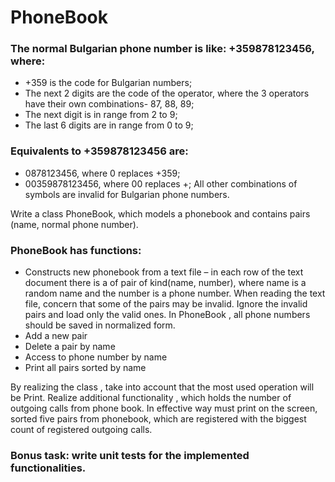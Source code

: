 # PhoneBook

### The normal Bulgarian phone number is like: +359878123456, where:
* +359 is the code for Bulgarian numbers;
* The next 2 digits are the code of the operator, where the 3 operators have their own
combinations- 87, 88, 89;
* The next digit is in range from 2 to 9;
* The last 6 digits are in range from 0 to 9;

### Equivalents to +359878123456 are:
* 0878123456, where 0 replaces +359;
* 00359878123456, where 00 replaces +;
All other combinations of symbols are invalid for Bulgarian phone numbers.

Write a class PhoneBook, which models a phonebook and contains pairs (name, normal phone
number).

### PhoneBook has functions:
* Constructs new phonebook from a text file – in each row of the text document there is a
of pair of kind(name, number), where name is a random name and the number is a phone
number. When reading the text file, concern that some of the pairs may be invalid. Ignore
the invalid pairs and load only the valid ones. In PhoneBook , all phone numbers should
be saved in normalized form.
* Add a new pair
* Delete a pair by name
* Access to phone number by name
* Print all pairs sorted by name

By realizing the class , take into account that the most used operation will be Print.
Realize additional functionality , which holds the number of outgoing calls from phone book. In
effective way must print on the screen, sorted five pairs from phonebook, which are registered
with the biggest count of registered outgoing calls.

### Bonus task: write unit tests for the implemented functionalities.
